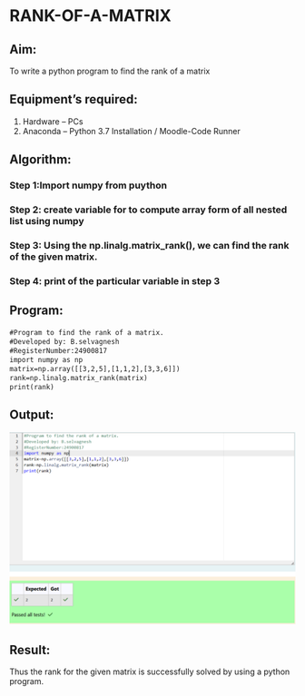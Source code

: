 # RANK-OF-A-MATRIX
## Aim:
To write a python program to find the rank of a matrix
## Equipment’s required:
1. 	Hardware – PCs
2. 	Anaconda – Python 3.7 Installation / Moodle-Code Runner
## Algorithm:
### Step 1:Import numpy from puython 
### Step 2: create variable for to compute array form of all nested list using numpy
### Step 3: Using the np.linalg.matrix_rank(), we can find the rank of the given matrix.
### Step 4: print of the particular variable in step 3
## Program:
```
#Program to find the rank of a matrix.
#Developed by: B.selvagnesh
#RegisterNumber:24900817
import numpy as np
matrix=np.array([[3,2,5],[1,1,2],[3,3,6]])
rank=np.linalg.matrix_rank(matrix)
print(rank)

```


## Output:
![output](1.png)
## Result:
Thus the rank for the given matrix is successfully solved by  using a python program.

